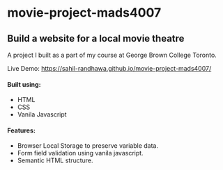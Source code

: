 # movie-project-mads4007

## Build a website for a local movie theatre

A project I built as a part of my course at George Brown College Toronto.

Live Demo: https://sahil-randhawa.github.io/movie-project-mads4007/

#### Built using:
- HTML
- CSS
- Vanila Javascript

#### Features:
- Browser Local Storage to preserve variable data.
- Form field validation using vanila javascript.
- Semantic HTML structure.

